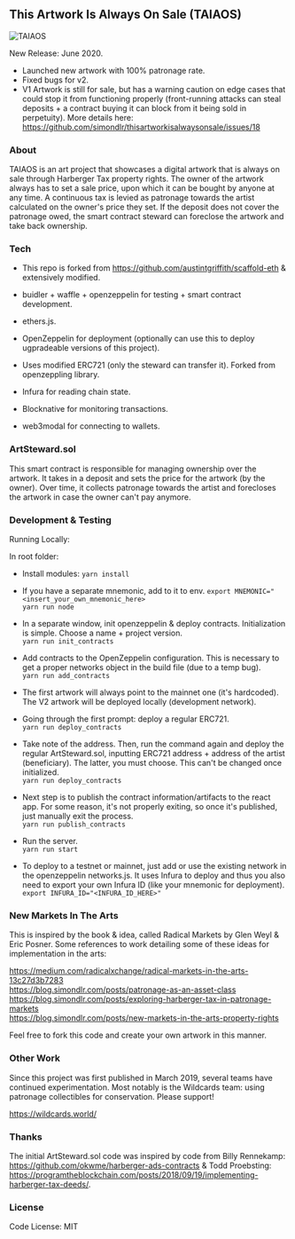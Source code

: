 
## This Artwork Is Always On Sale (TAIAOS)

![TAIAOS](https://raw.githubusercontent.com/simondlr/thisartworkisalwaysonsale/master/app/src/components/TAIAOS4.png)

New Release: June 2020.

- Launched new artwork with 100% patronage rate.
- Fixed bugs for v2.
- V1 Artwork is still for sale, but has a warning caution on edge cases that could stop it from functioning properly (front-running attacks can steal deposits + a contract buying it can block from it being sold in perpetuity). More details here: https://github.com/simondlr/thisartworkisalwaysonsale/issues/18 

### About

TAIAOS is an art project that showcases a digital artwork that is always on sale through Harberger Tax property rights. The owner of the artwork always has to set a sale price, upon which it can be bought by anyone at any time. A continuous tax is levied as patronage towards the artist calculated on the owner's price they set. If the deposit does not cover the patronage owed, the smart contract steward can foreclose the artwork and take back ownership.

### Tech

- This repo is forked from https://github.com/austintgriffith/scaffold-eth & extensively modified.

- buidler + waffle + openzeppelin for testing + smart contract development.
- ethers.js.
- OpenZeppelin for deployment (optionally can use this to deploy ugpradeable versions of this project).
- Uses modified ERC721 (only the steward can transfer it). Forked from openzeppling library.
- Infura for reading chain state.
- Blocknative for monitoring transactions.
- web3modal for connecting to wallets.
  
### ArtSteward.sol

This smart contract is responsible for managing ownership over the artwork. It takes in a deposit and sets the price for the artwork (by the owner). Over time, it collects patronage towards the artist and forecloses the artwork in case the owner can't pay anymore.

### Development & Testing

Running Locally:

In root folder:
- Install modules:
  ```yarn install```
- If you have a separate mnemonic, add to it to env.
  ```export MNEMONIC="<insert_your_own_mnemonic_here>```  
  ```yarn run node```  
- In a separate window, init openzeppelin & deploy contracts. Initialization is simple. Choose a name + project version.  
  ```yarn run init_contracts```
- Add contracts to the OpenZeppelin configuration. This is necessary to get a proper networks object in the build file (due to a temp bug).  
  ```yarn run add_contracts```
- The first artwork will always point to the mainnet one (it's hardcoded). The V2 artwork will be deployed locally (development network).
- Going through the first prompt: deploy a regular ERC721.   
  ```yarn run deploy_contracts```
- Take note of the address. Then, run the command again and deploy the regular ArtSteward.sol, inputting ERC721 address + address of the artist (beneficiary). The latter, you must choose. This can't be changed once initialized.  
  ```yarn run deploy_contracts```
- Next step is to publish the contract information/artifacts to the react app. For some reason, it's not properly exiting, so once it's published, just manually exit the process.  
  ```yarn run publish_contracts```
- Run the server.  
  ```yarn run start```

- To deploy to a testnet or mainnet, just add or use the existing network in the openzeppelin networks.js. It uses Infura to deploy and thus you also need to export your own Infura ID (like your mnemonic for deployment).  
  ```export INFURA_ID="<INFURA_ID_HERE>"```

### New Markets In The Arts

This is inspired by the book & idea, called Radical Markets by Glen Weyl & Eric Posner. Some references to work detailing some of these ideas for implementation in the arts:

https://medium.com/radicalxchange/radical-markets-in-the-arts-13c27d3b7283  
https://blog.simondlr.com/posts/patronage-as-an-asset-class  
https://blog.simondlr.com/posts/exploring-harberger-tax-in-patronage-markets  
https://blog.simondlr.com/posts/new-markets-in-the-arts-property-rights  

Feel free to fork this code and create your own artwork in this manner.

### Other Work

Since this project was first published in March 2019, several teams have continued experimentation. Most notably is the Wildcards team: using patronage collectibles for conservation. Please support!

https://wildcards.world/

### Thanks

The initial ArtSteward.sol code was inspired by code from Billy Rennekamp: https://github.com/okwme/harberger-ads-contracts & Todd Proebsting: https://programtheblockchain.com/posts/2018/09/19/implementing-harberger-tax-deeds/.

### License

Code License:
MIT

